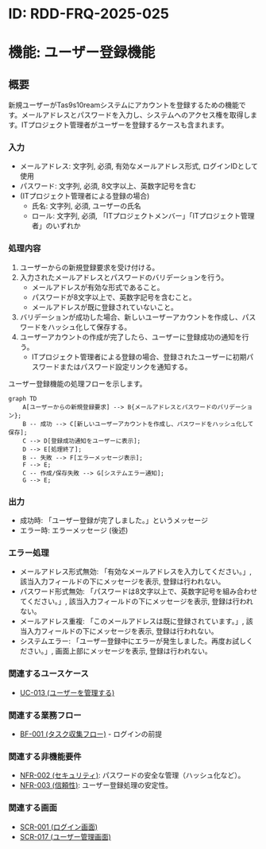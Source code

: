 # ID: RDD-FRQ-2025-025

# 機能: ユーザー登録機能

## 概要

新規ユーザーがTas9s10reamシステムにアカウントを登録するための機能です。メールアドレスとパスワードを入力し、システムへのアクセス権を取得します。ITプロジェクト管理者がユーザーを登録するケースも含まれます。

### 入力

- メールアドレス: 文字列, 必須, 有効なメールアドレス形式, ログインIDとして使用
- パスワード: 文字列, 必須, 8文字以上、英数字記号を含む
- (ITプロジェクト管理者による登録の場合)
  - 氏名: 文字列, 必須, ユーザーの氏名
  - ロール: 文字列, 必須, 「ITプロジェクトメンバー」「ITプロジェクト管理者」のいずれか

### 処理内容

1. ユーザーからの新規登録要求を受け付ける。
1. 入力されたメールアドレスとパスワードのバリデーションを行う。
   - メールアドレスが有効な形式であること。
   - パスワードが8文字以上で、英数字記号を含むこと。
   - メールアドレスが既に登録されていないこと。
1. バリデーションが成功した場合、新しいユーザーアカウントを作成し、パスワードをハッシュ化して保存する。
1. ユーザーアカウントの作成が完了したら、ユーザーに登録成功の通知を行う。
   - ITプロジェクト管理者による登録の場合、登録されたユーザーに初期パスワードまたはパスワード設定リンクを通知する。

ユーザー登録機能の処理フローを示します。

```mermaid
graph TD
    A[ユーザーからの新規登録要求] --> B{メールアドレスとパスワードのバリデーション};
    B -- 成功 --> C[新しいユーザーアカウントを作成し、パスワードをハッシュ化して保存];
    C --> D[登録成功通知をユーザーに表示];
    D --> E[処理終了];
    B -- 失敗 --> F[エラーメッセージ表示];
    F --> E;
    C -- 作成/保存失敗 --> G[システムエラー通知];
    G --> E;
```

### 出力

- 成功時: 「ユーザー登録が完了しました。」というメッセージ
- エラー時: エラーメッセージ (後述)

### エラー処理

- メールアドレス形式無効: 「有効なメールアドレスを入力してください。」, 該当入力フィールドの下にメッセージを表示, 登録は行われない。
- パスワード形式無効: 「パスワードは8文字以上で、英数字記号を組み合わせてください。」, 該当入力フィールドの下にメッセージを表示, 登録は行われない。
- メールアドレス重複: 「このメールアドレスは既に登録されています。」, 該当入力フィールドの下にメッセージを表示, 登録は行われない。
- システムエラー: 「ユーザー登録中にエラーが発生しました。再度お試しください。」, 画面上部にメッセージを表示, 登録は行われない。

### 関連するユースケース

- [UC-013 (ユーザーを管理する)](../use-cases/uc-013-manage-users.md)

### 関連する業務フロー

- [BF-001 (タスク収集フロー)](../business-flows/bf-001-task-collection-flow.md) - ログインの前提

### 関連する非機能要件

- [NFR-002 (セキュリティ)](../non-functional-requirements/nfr-002-security.md): パスワードの安全な管理（ハッシュ化など）。
- [NFR-003 (信頼性)](../non-functional-requirements/nfr-003-reliability.md): ユーザー登録処理の安定性。

### 関連する画面

- [SCR-001 (ログイン画面)](../screens/scr-001-login-screen.md)
- [SCR-017 (ユーザー管理画面)](../screens/scr-017-user-management-screen.md)
